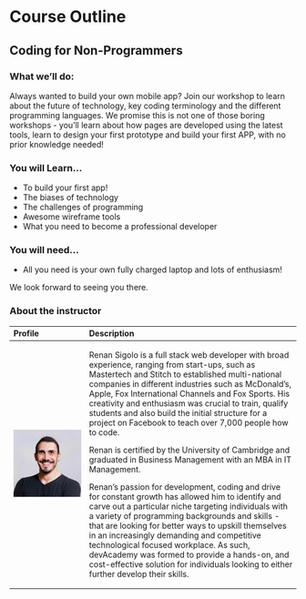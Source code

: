# Course Outline

## **Coding for Non-Programmers**

### **What we’ll do:**

Always wanted to build your own mobile app? Join our workshop to learn about the future of technology, key coding terminology and the different programming languages. We promise this is not one of those boring workshops - you’ll learn about how pages are developed using the latest tools, learn to design your first prototype and build your first APP, with no prior knowledge needed!

### **You will Learn...**

* To build your first app!
* The biases of technology
* The challenges of programming
* Awesome wireframe tools
* What you need to become a professional developer

### You will need...

* All you need is your own fully charged laptop and lots of enthusiasm!

We look forward to seeing you there.

### About the instructor

<table>
  <thead>
    <tr>
      <th style="text-align:left">Profile</th>
      <th style="text-align:left">Description</th>
    </tr>
  </thead>
  <tbody>
    <tr>
      <td style="text-align:left">
        <p></p>
        <p>
          <img src=".gitbook/assets/unadjustednonraw_thumb_37c9.jpg" alt="Renan Sigolo - Lead Instructor"
          />
        </p>
      </td>
      <td style="text-align:left">
        <p>Renan Sigolo is a full stack web developer with broad experience, ranging
          from start-ups, such as Mastertech and Stitch to established multi-national
          companies in different industries such as McDonald&#x2019;s, Apple, Fox
          International Channels and Fox Sports. His creativity and enthusiasm was
          crucial to train, qualify students and also build the initial structure
          for a project on Facebook to teach over 7,000 people how to code.</p>
        <p></p>
        <p>Renan is certified by the University of Cambridge and graduated in Business
          Management with an MBA in IT Management.</p>
        <p></p>
        <p>Renan&#x2019;s passion for development, coding and drive for constant
          growth has allowed him to identify and carve out a particular niche targeting
          individuals with a variety of programming backgrounds and skills - that
          are looking for better ways to upskill themselves in an increasingly demanding
          and competitive technological focused workplace. As such, devAcademy was
          formed to provide a hands-on, and cost-effective solution for individuals
          looking to either further develop their skills.</p>
      </td>
    </tr>
  </tbody>
</table>

